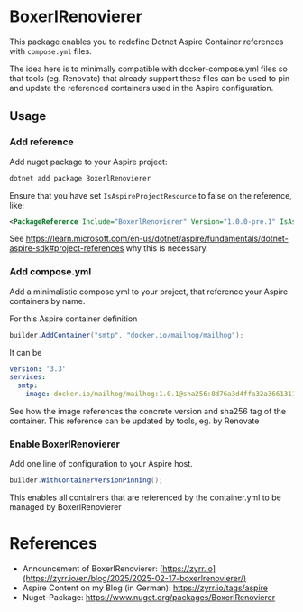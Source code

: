 # BoxerlRenovierer

This package enables you to redefine Dotnet Aspire Container references with
`compose.yml` files.

The idea here is to minimally compatible with docker-compose.yml files so
that tools (eg. Renovate) that already support these files can be used to
pin and update the referenced containers used in the Aspire configuration.

## Usage

### Add reference

Add nuget package to your Aspire project:

```bash
dotnet add package BoxerlRenovierer
```

Ensure that you have set `IsAspireProjectResource` to false on the reference, like:

```xml
<PackageReference Include="BoxerlRenovierer" Version="1.0.0-pre.1" IsAspireProjectResource="false"/>
```

See https://learn.microsoft.com/en-us/dotnet/aspire/fundamentals/dotnet-aspire-sdk#project-references why this is necessary.

### Add compose.yml

Add a minimalistic compose.yml to your project, that reference your Aspire containers by name.

For this Aspire container definition

```csharp
builder.AddContainer("smtp", "docker.io/mailhog/mailhog");
```

It can be

```yml
version: '3.3'
services:
  smtp:
    image: docker.io/mailhog/mailhog:1.0.1@sha256:8d76a3d4ffa32a3661311944007a415332c4bb855657f4f6c57996405c009bea
```

See how the image references the concrete version and sha256 tag of the container.
This reference can be updated by tools, eg. by Renovate

### Enable BoxerlRenovierer

Add one line of configuration to your Aspire host.

```csharp
builder.WithContainerVersionPinning();
```

This enables all containers that are referenced by the container.yml to be managed by BoxerlRenovierer

# References

* Announcement of BoxerlRenovierer: [https://zyrr.io](https://zyrr.io/en/blog/2025/2025-02-17-boxerlrenovierer/)
* Aspire Content on my Blog (in German): https://zyrr.io/tags/aspire
* Nuget-Package: https://www.nuget.org/packages/BoxerlRenovierer
